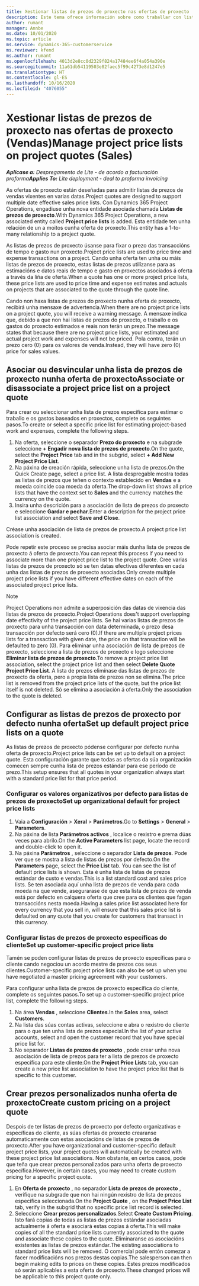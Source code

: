 ```yaml
---
title: Xestionar listas de prezos de proxecto nas ofertas de proxecto
description: Este tema ofrece información sobre como traballar con listas de prezos de proxecto nas ofertas. (Sales)
author: rumant
manager: Annbe
ms.date: 10/01/2020
ms.topic: article
ms.service: dynamics-365-customerservice
ms.reviewer: kfend
ms.author: rumant
ms.openlocfilehash: 4013d2e8cc0d2329f824a17484ee6f4a054a390e
ms.sourcegitcommit: 11a61db54119503e82faec5f99c4273e8d1247e5
ms.translationtype: HT
ms.contentlocale: gl-ES
ms.lasthandoff: 10/16/2020
ms.locfileid: "4076055"
---
```

# <a name="manage-project-price-lists-on-project-quotes-sales"></a><span data-ttu-id="bbacb-104">Xestionar listas de prezos de proxecto nas ofertas de proxecto (Vendas)</span><span class="sxs-lookup"><span data-stu-id="bbacb-104">Manage project price lists on project quotes (Sales)</span></span>

<span data-ttu-id="bbacb-105">_**Aplícase a:** Despregamento de Lite - de acordo a facturación proforma_</span><span class="sxs-lookup"><span data-stu-id="bbacb-105">_**Applies To:** Lite deployment - deal to proforma invoicing_</span></span>

<span data-ttu-id="bbacb-106">As ofertas de proxecto están deseñadas para admitir listas de prezos de vendas vixentes en varias datas.</span><span class="sxs-lookup"><span data-stu-id="bbacb-106">Project quotes are designed to support multiple date effective sales price lists.</span></span> <span data-ttu-id="bbacb-107">Con Dynamics 365 Project Operations, engadiuse unha nova entidade asociada chamada **Listas de prezos de proxecto**.</span><span class="sxs-lookup"><span data-stu-id="bbacb-107">With Dynamics 365 Project Operations, a new associated entity called **Project price lists** is added.</span></span> <span data-ttu-id="bbacb-108">Esta entidade ten unha relación de un a moitos cunha oferta de proxecto.</span><span class="sxs-lookup"><span data-stu-id="bbacb-108">This entity has a 1-to-many relationship to a project quote.</span></span>

<span data-ttu-id="bbacb-109">As listas de prezos de proxecto úsanse para fixar o prezo das transaccións de tempo e gasto nun proxecto.</span><span class="sxs-lookup"><span data-stu-id="bbacb-109">Project price lists are used to price time and expense transactions on a project.</span></span> <span data-ttu-id="bbacb-110">Cando unha oferta ten unha ou máis listas de prezos de proxecto, estas listas de prezos utilízanse para as estimacións e datos reais de tempo e gasto en proxectos asociados á oferta a través da liña de oferta.</span><span class="sxs-lookup"><span data-stu-id="bbacb-110">When a quote has one or more project price lists, these price lists are used to price time and expense estimates and actuals on projects that are associated to the quote through the quote line.</span></span>

<span data-ttu-id="bbacb-111">Cando non haxa listas de prezos do proxecto nunha oferta de proxecto, recibirá unha mensaxe de advertencia.</span><span class="sxs-lookup"><span data-stu-id="bbacb-111">When there are no project price lists on a project quote, you will receive a warning message.</span></span> <span data-ttu-id="bbacb-112">A mensaxe indica que, debido a que non hai listas de prezos do proxecto, o traballo e os gastos do proxecto estimados e reais non terán un prezo.</span><span class="sxs-lookup"><span data-stu-id="bbacb-112">The message states that because there are no project price lists, your estimated and actual project work and expenses will not be priced.</span></span> <span data-ttu-id="bbacb-113">Pola contra, terán un prezo cero (0) para os valores de venda.</span><span class="sxs-lookup"><span data-stu-id="bbacb-113">Instead, they will have zero (0) price for sales values.</span></span>

## <a name="associate-or-disassociate-a-project-price-list-on-a-project-quote"></a><span data-ttu-id="bbacb-114">Asociar ou desvincular unha lista de prezos de proxecto nunha oferta de proxecto</span><span class="sxs-lookup"><span data-stu-id="bbacb-114">Associate or disassociate a project price list on a project quote</span></span>

<span data-ttu-id="bbacb-115">Para crear ou seleccionar unha lista de prezos específica para estimar o traballo e os gastos baseados en proxectos, complete os seguintes pasos.</span><span class="sxs-lookup"><span data-stu-id="bbacb-115">To create or select a specific price list for estimating project-based work and expenses, complete the following steps.</span></span>

1. <span data-ttu-id="bbacb-116">Na oferta, seleccione o separador **Prezo do proxecto** e na subgrade seleccione **+ Engadir nova lista de prezos de proxecto**.</span><span class="sxs-lookup"><span data-stu-id="bbacb-116">On the quote, select the **Project Price** tab and in the subgrid, select **+ Add New Project Price List**.</span></span>
2. <span data-ttu-id="bbacb-117">Na páxina de creación rápida, seleccione unha lista de prezos.</span><span class="sxs-lookup"><span data-stu-id="bbacb-117">On the Quick Create page, select a price list.</span></span> <span data-ttu-id="bbacb-118">A lista despregable mostra todas as listas de prezos que teñen o contexto establecido en **Vendas** e a moeda coincide coa moeda da oferta.</span><span class="sxs-lookup"><span data-stu-id="bbacb-118">The drop-down list shows all price lists that have the context set to **Sales** and the currency matches the currency on the quote.</span></span>
4. <span data-ttu-id="bbacb-119">Insira unha descrición para a asociación de lista de prezos do proxecto e seleccione **Gardar e pechar**.</span><span class="sxs-lookup"><span data-stu-id="bbacb-119">Enter a description for the project price list association and select **Save and Close**.</span></span>

<span data-ttu-id="bbacb-120">Créase unha asociación de lista de prezos de proxecto.</span><span class="sxs-lookup"><span data-stu-id="bbacb-120">A project price list association is created.</span></span>

<span data-ttu-id="bbacb-121">Pode repetir este proceso se precisa asociar máis dunha lista de prezos de proxecto á oferta de proxecto.</span><span class="sxs-lookup"><span data-stu-id="bbacb-121">You can repeat this process if you need to associate more than one project price list to the project quote.</span></span> <span data-ttu-id="bbacb-122">Cree varias listas de prezos de proxecto só se ten datas efectivas diferentes en cada unha das listas de prezos de proxecto asociadas.</span><span class="sxs-lookup"><span data-stu-id="bbacb-122">Only create multiple project price lists if you have different effective dates on each of the associated project price lists.</span></span>

> [!NOTE]
> <span data-ttu-id="bbacb-123">Project Operations non admite a superposición das datas de vixencia das listas de prezos de proxecto.</span><span class="sxs-lookup"><span data-stu-id="bbacb-123">Project Operations does't support overlapping date effectivity of the project price lists.</span></span> <span data-ttu-id="bbacb-124">Se hai varias listas de prezos de proxecto para unha transacción con data determinada, o prezo desa transacción por defecto será cero (0).</span><span class="sxs-lookup"><span data-stu-id="bbacb-124">If there are multiple project prices lists for a transaction with given date, the price on that transaction will be defaulted to zero (0).</span></span>
<span data-ttu-id="bbacb-125">Para eliminar unha asociación de lista de prezos de proxecto, seleccione a lista de prezos de proxecto e logo seleccione **Eliminar lista de prezos de proxecto**.</span><span class="sxs-lookup"><span data-stu-id="bbacb-125">To remove a project price list association, select the project price list and then select **Delete Quote Project Price List**.</span></span> <span data-ttu-id="bbacb-126">A lista de prezos elimínase das listas de prezos de proxecto da oferta, pero a propia lista de prezos non se elimina.</span><span class="sxs-lookup"><span data-stu-id="bbacb-126">The price list is removed from the project price lists of the quote, but the price list itself is not deleted.</span></span> <span data-ttu-id="bbacb-127">Só se elimina a asociación á oferta.</span><span class="sxs-lookup"><span data-stu-id="bbacb-127">Only the association to the quote is deleted.</span></span>

## <a name="set-up-default-project-price-lists-on-a-quote"></a><span data-ttu-id="bbacb-128">Configurar as listas de prezos de proxecto por defecto nunha oferta</span><span class="sxs-lookup"><span data-stu-id="bbacb-128">Set up default project price lists on a quote</span></span>

<span data-ttu-id="bbacb-129">As listas de prezos de proxecto pódense configurar por defecto nunha oferta de proxecto.</span><span class="sxs-lookup"><span data-stu-id="bbacb-129">Project price lists can be set up to default on a project quote.</span></span> <span data-ttu-id="bbacb-130">Esta configuración garante que todas as ofertas da súa organización comecen sempre cunha lista de prezos estándar para ese período de prezo.</span><span class="sxs-lookup"><span data-stu-id="bbacb-130">This setup ensures that all quotes in your organization always start with a standard price list for that price period.</span></span>

### <a name="set-up-organizational-default-for-project-price-lists"></a><span data-ttu-id="bbacb-131">Configurar os valores organizativos por defecto para listas de prezos de proxecto</span><span class="sxs-lookup"><span data-stu-id="bbacb-131">Set up organizational default for project price lists</span></span>

1. <span data-ttu-id="bbacb-132">Vaia a **Configuración** > **Xeral** > **Parámetros**.</span><span class="sxs-lookup"><span data-stu-id="bbacb-132">Go to **Settings** > **General** > **Parameters**.</span></span>
2. <span data-ttu-id="bbacb-133">Na páxina de lista **Parámetros activos** , localice o rexistro e prema dúas veces para abrilo.</span><span class="sxs-lookup"><span data-stu-id="bbacb-133">On the **Active Parameters** list page, locate the record and double-click to open it.</span></span> 
3. <span data-ttu-id="bbacb-134">Na páxina **Parámetros** , seleccione o separador **Lista de prezos**. Pode ver que se mostra a lista de listas de prezos por defecto.</span><span class="sxs-lookup"><span data-stu-id="bbacb-134">On the **Parameters** page, select the **Price List** tab. You can see the list of default price lists is shown.</span></span> <span data-ttu-id="bbacb-135">Esta é unha lista de listas de prezos estándar de custo e vendas.</span><span class="sxs-lookup"><span data-stu-id="bbacb-135">This is a list standard cost and sales price lists.</span></span> <span data-ttu-id="bbacb-136">Se ten asociada aquí unha lista de prezos de venda para cada moeda na que vende, asegurarase de que esta lista de prezos de venda está por defecto en calquera oferta que cree para os clientes que fagan transaccións nesta moeda.</span><span class="sxs-lookup"><span data-stu-id="bbacb-136">Having a sales price list associated here for every currency that you sell in, will ensure that this sales price list is defaulted on any quote that you create for customers that transact in this currency.</span></span>

### <a name="set-up-customer-specific-project-price-lists"></a><span data-ttu-id="bbacb-137">Configurar listas de prezos de proxecto específicas do cliente</span><span class="sxs-lookup"><span data-stu-id="bbacb-137">Set up customer-specific project price lists</span></span>

<span data-ttu-id="bbacb-138">Tamén se poden configurar listas de prezos de proxecto específicas para o cliente cando negociou un acordo mestre de prezos cos seus clientes.</span><span class="sxs-lookup"><span data-stu-id="bbacb-138">Customer-specific project price lists can also be set up when you have negotiated a master pricing agreement with your customers.</span></span>

<span data-ttu-id="bbacb-139">Para configurar unha lista de prezos de proxecto específica do cliente, complete os seguintes pasos.</span><span class="sxs-lookup"><span data-stu-id="bbacb-139">To set up a customer-specific project price list, complete the following steps.</span></span>

1. <span data-ttu-id="bbacb-140">Na área **Vendas** , seleccione **Clientes**.</span><span class="sxs-lookup"><span data-stu-id="bbacb-140">In the **Sales** area, select **Customers**.</span></span>
2. <span data-ttu-id="bbacb-141">Na lista das súas contas activas, seleccione e abra o rexistro do cliente para o que ten unha lista de prezos especial.</span><span class="sxs-lookup"><span data-stu-id="bbacb-141">In the list of your active accounts, select and open the customer record that you have special price list for.</span></span>
3. <span data-ttu-id="bbacb-142">No separador **Listas de prezos de proxecto** , pode crear unha nova asociación de lista de prezos para ter a lista de prezos de proxecto específica para este cliente.</span><span class="sxs-lookup"><span data-stu-id="bbacb-142">On the **Project Price Lists** tab, you can create a new price list association to have the project price list that is specific to this customer.</span></span>

## <a name="create-custom-pricing-on-a-project-quote"></a><span data-ttu-id="bbacb-143">Crear prezos personalizados nunha oferta de proxecto</span><span class="sxs-lookup"><span data-stu-id="bbacb-143">Create custom pricing on a project quote</span></span>

<span data-ttu-id="bbacb-144">Despois de ter listas de prezos de proxecto por defecto organizativas e específicas do cliente, as súas ofertas de proxecto crearanse automaticamente con estas asociacións de listas de prezos de proxecto.</span><span class="sxs-lookup"><span data-stu-id="bbacb-144">After you have organizational and customer-specific default project price lists, your project quotes will automatically be created with these project price list associations.</span></span> <span data-ttu-id="bbacb-145">Non obstante, en certos casos, pode que teña que crear prezos personalizados para unha oferta de proxecto específica.</span><span class="sxs-lookup"><span data-stu-id="bbacb-145">However, in certain cases, you may need to create custom pricing for a specific project quote.</span></span> 

1. <span data-ttu-id="bbacb-146">En **Oferta de proxecto** , no separador **Lista de prezos de proxecto** , verifique na subgrade que non hai ningún rexistro de lista de prezos específica seleccionada.</span><span class="sxs-lookup"><span data-stu-id="bbacb-146">On the **Project Quote** , on the **Project Price List** tab, verify in the subgrid that no specific price list record is selected.</span></span>
2. <span data-ttu-id="bbacb-147">Seleccione **Crear prezos personalizados**.</span><span class="sxs-lookup"><span data-stu-id="bbacb-147">Select **Create Custom Pricing**.</span></span> <span data-ttu-id="bbacb-148">Isto fará copias de todas as listas de prezos estándar asociadas actualmente á oferta e asociará estas copias á oferta.</span><span class="sxs-lookup"><span data-stu-id="bbacb-148">This will make copies of all the standard price lists currently associated to the quote and associate these copies to the quote.</span></span> <span data-ttu-id="bbacb-149">Eliminaranse as asociacións existentes ás listas de prezos estándar.</span><span class="sxs-lookup"><span data-stu-id="bbacb-149">The existing associations to standard price lists will be removed.</span></span> <span data-ttu-id="bbacb-150">O comercial pode entón comezar a facer modificacións nos prezos destas copias.</span><span class="sxs-lookup"><span data-stu-id="bbacb-150">The salesperson can then begin making edits to prices on these copies.</span></span> <span data-ttu-id="bbacb-151">Estes prezos modificados só serán aplicables a esta oferta de proxecto.</span><span class="sxs-lookup"><span data-stu-id="bbacb-151">These changed prices will be applicable to this project quote only.</span></span>
